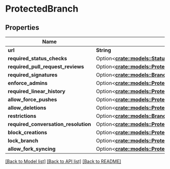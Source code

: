 # ProtectedBranch

## Properties

Name | Type | Description | Notes
------------ | ------------- | ------------- | -------------
**url** | **String** |  | 
**required_status_checks** | Option<[**crate::models::StatusCheckPolicy**](status-check-policy.md)> |  | [optional]
**required_pull_request_reviews** | Option<[**crate::models::ProtectedBranchRequiredPullRequestReviews**](protected_branch_required_pull_request_reviews.md)> |  | [optional]
**required_signatures** | Option<[**crate::models::BranchProtectionRequiredSignatures**](branch_protection_required_signatures.md)> |  | [optional]
**enforce_admins** | Option<[**crate::models::ProtectedBranchEnforceAdmins**](protected_branch_enforce_admins.md)> |  | [optional]
**required_linear_history** | Option<[**crate::models::ProtectedBranchRequiredLinearHistory**](protected_branch_required_linear_history.md)> |  | [optional]
**allow_force_pushes** | Option<[**crate::models::ProtectedBranchRequiredLinearHistory**](protected_branch_required_linear_history.md)> |  | [optional]
**allow_deletions** | Option<[**crate::models::ProtectedBranchRequiredLinearHistory**](protected_branch_required_linear_history.md)> |  | [optional]
**restrictions** | Option<[**crate::models::BranchRestrictionPolicy**](branch-restriction-policy.md)> |  | [optional]
**required_conversation_resolution** | Option<[**crate::models::ProtectedBranchRequiredConversationResolution**](protected_branch_required_conversation_resolution.md)> |  | [optional]
**block_creations** | Option<[**crate::models::ProtectedBranchRequiredLinearHistory**](protected_branch_required_linear_history.md)> |  | [optional]
**lock_branch** | Option<[**crate::models::ProtectedBranchLockBranch**](protected_branch_lock_branch.md)> |  | [optional]
**allow_fork_syncing** | Option<[**crate::models::ProtectedBranchAllowForkSyncing**](protected_branch_allow_fork_syncing.md)> |  | [optional]

[[Back to Model list]](../README.md#documentation-for-models) [[Back to API list]](../README.md#documentation-for-api-endpoints) [[Back to README]](../README.md)


